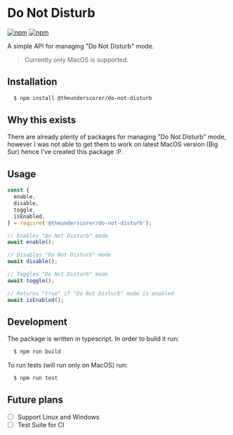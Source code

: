 # Do Not Disturb

[![npm](https://img.shields.io/npm/dm/@theunderscorer/do-not-disturb)](https://www.npmjs.com/package/@theunderscorer/do-not-disturb)
[![npm](https://img.shields.io/npm/v/@theunderscorer/do-not-disturb)](https://www.npmjs.com/package/@theunderscorer/do-not-disturb)

A simple API for managing "Do Not Disturb" mode.

> Currently only MacOS is supported.

## Installation

```sh
  $ npm install @theunderscorer/do-not-disturb
```

## Why this exists

There are already plenty of packages for managing "Do Not Disturb" mode, however I was not able to get them to work on latest MacOS version (Big Sur) hence I've created this package :P.


## Usage

```js
const {
  enable,
  disable,
  toggle,
  isEnabled,
} = require('@theunderscorer/do-not-disturb');

// Enables "Do Not Disturb" mode
await enable();

// Disables "Do Not Disturb" mode
await disable();

// Toggles "Do Not Disturb" mode
await toggle();

// Returns "true" if "Do Not Disturb" mode is enabled
await isEnabled();
```

## Development

The package is written in typescript. In order to build it run:

```sh
  $ npm run build
```

To run tests (will run only on MacOS) run:
```sh
  $ npm run test
```

## Future plans

- [ ] Support Linux and Windows
- [ ] Test Suite for CI
